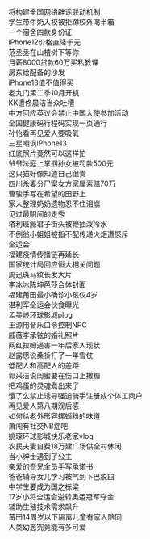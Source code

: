 将构建全国网络辟谣联动机制  
学生带牛奶入校被拒蹲校外喝半箱  
一个宿舍四款身份证  
iPhone12价格直降千元  
范丞丞在山楂树下等你  
月薪8000贷款60万买私教课  
房东给配备的沙发  
iPhone13值不值得买  
老九门第二季10月开机  
KK遭佟晨洁当众吐槽  
中方回应英议会禁止中国大使参加活动  
全国健康码行程码实现一页通行  
孙怡看再见爱人要吸氧  
三星嘲讽iPhone13  
红底照片竟然可以这样拍  
爷爷法庭上掌掴孙女被罚款500元  
这只猫好像知道自己很贵  
四川杀妻分尸案女方家属索赔70万  
曹骏手写在希望的田野上  
家人整理奶奶遗物忍不住泪崩  
见过最阴间的走秀  
塔利班瘾君子街头被鞭抽泼冷水  
不倒翁小姐姐被指不配传递火炬遭怒斥  
全运会  
福建疫情传播链再延长  
国家统计局回应恒大相关问题  
周迅斑马纹长发大片  
李冰冰陈坤芭莎合体封面  
福建莆田最小确诊小孩仅4岁  
谌利军全运会伙食曝光  
孟美岐环球影城plog  
王源用音乐口令控制NPC  
戚薇李承铉的婚礼照片  
网红拉姆遇害一年后家人现状  
赵露思说桑祈打了一年雪仗  
低配人和高配人的差距  
郭采洁说闺蜜要在伤口上撒糖  
把鸡蛋的灵魂煮出来了  
饿了么禁止诱导强迫骑手注册成个体工商户  
再见爱人第八期观后感  
如何给老外形容螺蛳粉的味道  
萧闯有社交NB症吧  
姚琛环球影城快乐老家vlog  
农民夫妻自费18万建广场供全村休闲  
当小绅士遇到了公主  
亲爱的吾兄全员手写承诺书  
爸爸辅导女儿学习被气到下巴脱臼  
中学生要成为国之栋梁  
17岁小将全运会逆转奥运冠军夺金  
辅助生殖技术需求飙升  
莆田14周岁以下隔离儿童有家人陪同  
人类幼崽究竟能有多可爱  
